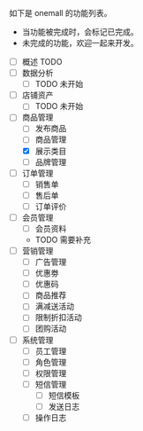 如下是 onemall 的功能列表。

* 当功能被完成时，会标记已完成。
* 未完成的功能，欢迎一起来开发。

- [ ] 概述 TODO
- [ ] 数据分析
    - [ ] TODO 未开始
- [ ] 店铺资产
    - [ ] TODO 未开始
- [ ] 商品管理
    - [ ] 发布商品
    - [ ] 商品管理
    - [x] 展示类目
    - [ ] 品牌管理
- [ ] 订单管理
    - [ ] 销售单
    - [ ] 售后单
    - [ ] 订单评价
- [ ] 会员管理
    - [ ] 会员资料
    - TODO 需要补充
- [ ] 营销管理
    - [ ] 广告管理
    - [ ] 优惠劵
    - [ ] 优惠码
    - [ ] 商品推荐
    - [ ] 满减送活动
    - [ ] 限制折扣活动
    - [ ] 团购活动
- [ ] 系统管理
    - [ ] 员工管理
    - [ ] 角色管理
    - [ ] 权限管理
    - [ ] 短信管理
        - [ ] 短信模板
        - [ ] 发送日志
    - [ ] 操作日志
